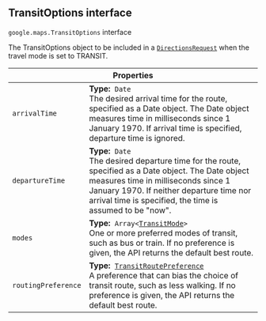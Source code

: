 <h2 id="TransitOptions"> TransitOptions interface </h2><p>
<code><span itemprop="path">google.maps</span>.<span itemprop="name">TransitOptions</span></code>
interface
</p><p>The TransitOptions object to be included in a <code><a href="https://github.com/amenadiel/google-maps-documentation/blob/master/docs/DirectionsRequest.md">DirectionsRequest</a></code> when the travel mode is set to TRANSIT.</p><div class="devsite-table-wrapper"><table class="properties responsive" summary="interface TransitOptions - Properties">
<thead>
<tr><th colspan="2">Properties</th>
</tr></thead>
<tbody>
<tr id="TransitOptions.arrivalTime">
<td><code><span>arrivalTime</span></code></td>
<td><div><strong>Type:</strong>&nbsp; <code>Date</code></div>
<div class="desc">The desired arrival time for the route, specified as a Date object. The Date object measures time in milliseconds since 1 January 1970. If arrival time is specified, departure time is ignored.</div></td>
</tr>
<tr id="TransitOptions.departureTime">
<td><code><span>departureTime</span></code></td>
<td><div><strong>Type:</strong>&nbsp; <code>Date</code></div>
<div class="desc">The desired departure time for the route, specified as a Date object. The Date object measures time in milliseconds since 1 January 1970. If neither departure time nor arrival time is specified, the time is assumed to be "now".</div></td>
</tr>
<tr id="TransitOptions.modes">
<td><code><span>modes</span></code></td>
<td><div><strong>Type:</strong>&nbsp; <code>Array&lt;<a href="https://github.com/amenadiel/google-maps-documentation/blob/master/docs/TransitMode.md">TransitMode</a>&gt;</code></div>
<div class="desc">One or more preferred modes of transit, such as bus or train. If no preference is given, the API returns the default best route.</div></td>
</tr>
<tr id="TransitOptions.routingPreference">
<td><code><span>routingPreference</span></code></td>
<td><div><strong>Type:</strong>&nbsp; <code><a href="https://github.com/amenadiel/google-maps-documentation/blob/master/docs/TransitRoutePreference.md">TransitRoutePreference</a></code></div>
<div class="desc">A preference that can bias the choice of transit route, such as less walking. If no preference is given, the API returns the default best route.</div></td>
</tr>
</tbody>
</table></div>
